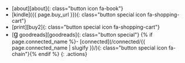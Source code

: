 - [about][about]{: class="button icon fa-book"}
- [kindle]({{ page.buy_url }}){: class="button special icon fa-shopping-cart"}
- [print][buy2]{: class="button special icon fa-shopping-cart"}
- [<span style="font-family:sans-serif;font-size:1.4em;font-weight:normal;text-transform:lowercase;">g</span> goodreads][goodreads]{: class="button special"}
{% if page.connected_name %}- [connected](/connected/{{ page.connected_name | slugify }}/){: class="button special icon fa-chain"}{% endif %}
{: .actions}